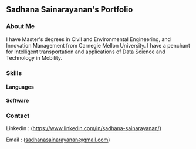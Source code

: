 ## Sadhana Sainarayanan's Portfolio

### About Me

I have Master's degrees in Civil and Environmental Engineering, and Innovation Management from Carnegie Mellon University. I have a penchant for Intelligent transportation and applications of Data Science and Technology in Mobility.

### Skills
#### Languages
#### Software

### Contact
Linkedin : (https://www.linkedin.com/in/sadhana-sainarayanan/) 

Email : (sadhanasainarayanan@gmail.com)

